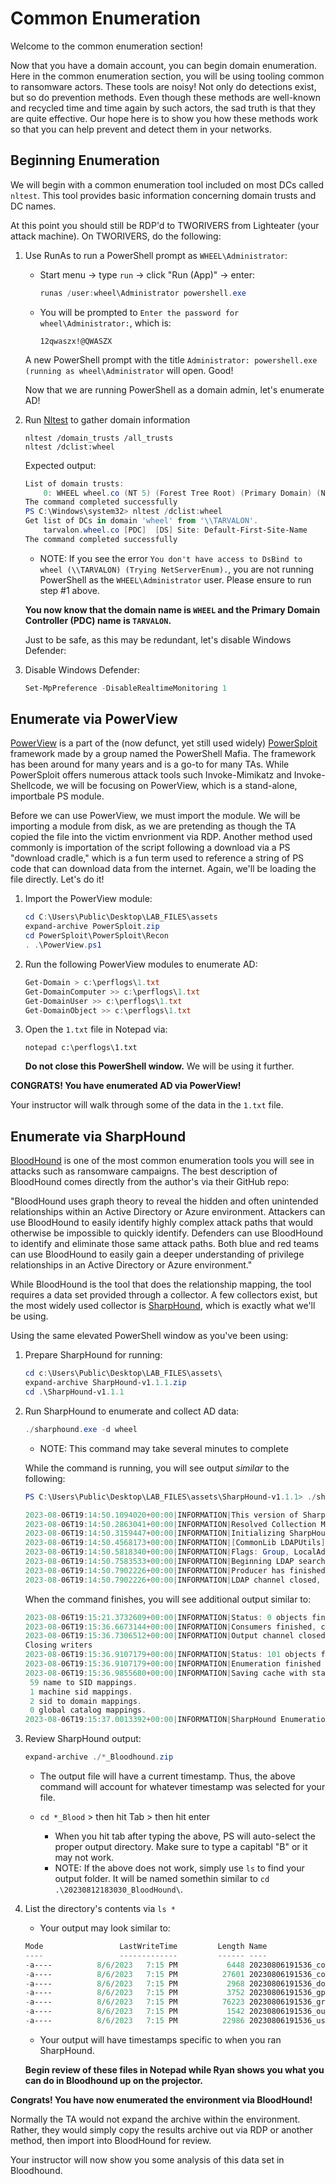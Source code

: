 # Common Enumeration

Welcome to the common enumeration section!

Now that you have a domain account, you can begin domain enumeration. Here in the common enumeration section, you will be using tooling common to ransomware actors. These tools are noisy! Not only do detections exist, but so do prevention methods. Even though these methods are well-known and recycled time and time again by such actors, the sad truth is that they are quite effective. Our hope here is to show you how these methods work so that you can help prevent and detect them in your networks.

## Beginning Enumeration

We will begin with a common enumeration tool included on most DCs called `nltest`. This tool provides basic information concerning domain trusts and DC names. 

At this point you should still be RDP'd to TWORIVERS from Lighteater (your attack machine). On TWORIVERS, do the following:

1. Use RunAs to run a PowerShell prompt as `WHEEL\Administrator`:
    
    - Start menu -> type `run` -> click "Run (App)" -> enter:
    
        ```powershell
        runas /user:wheel\Administrator powershell.exe
        ```
    
    - You will be prompted to `Enter the password for wheel\Administrator:`, which is:
        
        ```
        12qwaszx!@QWASZX
        ```
    
    A new PowerShell prompt with the title `Administrator: powershell.exe (running as wheel\Administrator` will open. Good!

    Now that we are running PowerShell as a domain admin, let's enumerate AD!

1. Run [Nltest](https://for528.com/nltest) to gather domain information
    
    ```
    nltest /domain_trusts /all_trusts
    nltest /dclist:wheel
    ```
   
    Expected output:
    
    ```powershell
    List of domain trusts:
        0: WHEEL wheel.co (NT 5) (Forest Tree Root) (Primary Domain) (Native)
    The command completed successfully
    PS C:\Windows\system32> nltest /dclist:wheel
    Get list of DCs in domain 'wheel' from '\\TARVALON'.
        tarvalon.wheel.co [PDC]  [DS] Site: Default-First-Site-Name
    The command completed successfully
    ```
    - NOTE: If you see the error `You don't have access to DsBind to wheel (\\TARVALON) (Trying NetServerEnum).`, you are not running PowerShell as the `WHEEL\Administrator` user. Please ensure to run step #1 above.
   
   **You now know that the domain name is `WHEEL` and the Primary Domain Controller (PDC) name is `TARVALON`.**

    Just to be safe, as this may be redundant, let's disable Windows Defender:

1. Disable Windows Defender:
    
    ```powershell
    Set-MpPreference -DisableRealtimeMonitoring 1
    ```

## Enumerate via PowerView

[PowerView](https://github.com/PowerShellMafia/PowerSploit/blob/master/Recon/PowerView.ps1) is a part of the (now defunct, yet still used widely) [PowerSploit](https://github.com/PowerShellMafia/PowerSploit) framework made by a group named the PowerShell Mafia. The framework has been around for many years and is a go-to for many TAs. While PowerSploit offers numerous attack tools such Invoke-Mimikatz and Invoke-Shellcode, we will be focusing on PowerView, which is a stand-alone, importbale PS module.

Before we can use PowerView, we must import the module. We will be importing a module from disk, as we are pretending as though the TA copied the file into the victim envrionment via RDP. Another method used commonly is importation of the script following a download via a PS "download cradle," which is a fun term used to reference a string of PS code that can download data from the internet. Again, we'll be loading the file directly. Let's do it!

1. Import the PowerView module:
    
    ```powershell
    cd C:\Users\Public\Desktop\LAB_FILES\assets
    expand-archive PowerSploit.zip
    cd PowerSploit\PowerSploit\Recon
    . .\PowerView.ps1
    ```

1. Run the following PowerView modules to enumerate AD:
    
    ```powershell
    Get-Domain > c:\perflogs\1.txt
    Get-DomainComputer >> c:\perflogs\1.txt
    Get-DomainUser >> c:\perflogs\1.txt
    Get-DomainObject >> c:\perflogs\1.txt
    ```

1. Open the `1.txt` file in Notepad via:
    
    ```
    notepad c:\perflogs\1.txt
    ```

    **Do not close this PowerShell window.** We will be using it further.

**CONGRATS! You have enumerated AD via PowerView!** 

Your instructor will walk through some of the data in the `1.txt` file.

## Enumerate via SharpHound

[BloodHound](https://github.com/BloodHoundAD/BloodHound) is one of the most common enumeration tools you will see in attacks such as ransomware campaigns. The best description of BloodHound comes directly from the author's via their GitHub repo:

"BloodHound uses graph theory to reveal the hidden and often unintended relationships within an Active Directory or Azure environment. Attackers can use BloodHound to easily identify highly complex attack paths that would otherwise be impossible to quickly identify. Defenders can use BloodHound to identify and eliminate those same attack paths. Both blue and red teams can use BloodHound to easily gain a deeper understanding of privilege relationships in an Active Directory or Azure environment."

While BloodHound is the tool that does the relationship mapping, the tool requires a data set provided through a collector. A few collectors exist, but the most widely used collector is [SharpHound](https://github.com/BloodHoundAD/SharpHound), which is exactly what we'll be using.

Using the same elevated PowerShell window as you've been using:

1. Prepare SharpHound for running:

    ```powershell
    cd c:\Users\Public\Desktop\LAB_FILES\assets\
    expand-archive SharpHound-v1.1.1.zip
    cd .\SharpHound-v1.1.1
    ```

1. Run SharpHound to enumerate and collect AD data:
    
    ```powershell
    ./sharphound.exe -d wheel
    ```
    
    - NOTE: This command may take several minutes to complete

    While the command is running, you will see output _similar_ to the following:
    
    ```powershell
    PS C:\Users\Public\Desktop\LAB_FILES\assets\SharpHound-v1.1.1> ./sharphound.exe -d wheel
    
    2023-08-06T19:14:50.1094020+00:00|INFORMATION|This version of SharpHound is compatible with the 4.3.1 Release of BloodHound
    2023-08-06T19:14:50.2863041+00:00|INFORMATION|Resolved Collection Methods: Group, LocalAdmin, Session, Trusts, ACL, Container, RDP, ObjectProps, DCOM, SPNTargets, PSRemote
    2023-08-06T19:14:50.3159447+00:00|INFORMATION|Initializing SharpHound at 7:14 PM on 8/6/2023
    2023-08-06T19:14:50.4568173+00:00|INFORMATION|[CommonLib LDAPUtils]Found usable Domain Controller for wheel.co : tarvalon.wheel.co
    2023-08-06T19:14:50.5818340+00:00|INFORMATION|Flags: Group, LocalAdmin, Session, Trusts, ACL, Container, RDP, ObjectProps, DCOM, SPNTargets, PSRemote
    2023-08-06T19:14:50.7583533+00:00|INFORMATION|Beginning LDAP search for wheel.co
    2023-08-06T19:14:50.7902226+00:00|INFORMATION|Producer has finished, closing LDAP channel
    2023-08-06T19:14:50.7902226+00:00|INFORMATION|LDAP channel closed, waiting for consumers
    ```
    
    When the command finishes, you will see additional output similar to:
    
    ```powershell
    2023-08-06T19:15:21.3732609+00:00|INFORMATION|Status: 0 objects finished (+0 0)/s -- Using 37 MB RAM
    2023-08-06T19:15:36.6673144+00:00|INFORMATION|Consumers finished, closing output channel
    2023-08-06T19:15:36.7306512+00:00|INFORMATION|Output channel closed, waiting for output task to complete
    Closing writers
    2023-08-06T19:15:36.9107179+00:00|INFORMATION|Status: 101 objects finished (+101 2.195652)/s -- Using 45 MB RAM
    2023-08-06T19:15:36.9107179+00:00|INFORMATION|Enumeration finished in 00:00:46.1657331
    2023-08-06T19:15:36.9855680+00:00|INFORMATION|Saving cache with stats: 59 ID to type mappings.
     59 name to SID mappings.
     1 machine sid mappings.
     2 sid to domain mappings.
     0 global catalog mappings.
    2023-08-06T19:15:37.0013392+00:00|INFORMATION|SharpHound Enumeration Completed at 7:15 PM on 8/6/2023! Happy Graphing!
    ```
    
1. Review SharpHound output:
    
    ```powershell
    expand-archive ./*_Bloodhound.zip
    ```
    
    - The output file will have a current timestamp. Thus, the above command will account for whatever timestamp was selected for your file.
    
    - `cd *_Blood` > then hit Tab > then hit enter
        
        - When you hit tab after typing the above, PS will auto-select the proper output directory. Make sure to type a capitabl "B" or it may not work.
        - NOTE: If the above does not work, simply use `ls` to find your output folder. It will be named somethin similar to `cd .\20230812183030_BloodHound\`.

1. List the directory's contents via `ls *`
    
    - Your output may look similar to:
    
    ```powershell
    Mode                 LastWriteTime         Length Name
    ----                 -------------         ------ ----
    -a----          8/6/2023   7:15 PM           6448 20230806191536_computers.json
    -a----          8/6/2023   7:15 PM          27601 20230806191536_containers.json
    -a----          8/6/2023   7:15 PM           2968 20230806191536_domains.json
    -a----          8/6/2023   7:15 PM           3752 20230806191536_gpos.json
    -a----          8/6/2023   7:15 PM          76223 20230806191536_groups.json
    -a----          8/6/2023   7:15 PM           1542 20230806191536_ous.json
    -a----          8/6/2023   7:15 PM          22986 20230806191536_users.json
    ```
    - Your output will have timestamps specific to when you ran SharpHound.
    
    **Begin review of these files in Notepad while Ryan shows you what you can do in Bloodhound up on the projector.**

**Congrats! You have now enumerated the environment via BloodHound!**

Normally the TA would not expand the archive within the environment. Rather, they would simply copy the results archive out via RDP or another method, then import into BloodHound for review.

Your instructor will now show you some analysis of this data set in Bloodhound.
